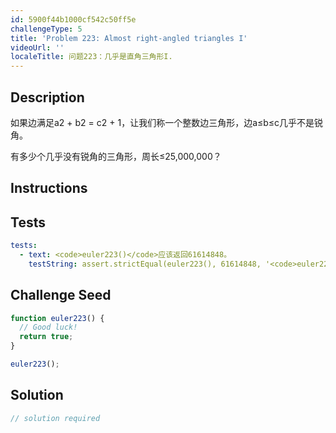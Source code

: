 ```yaml
---
id: 5900f44b1000cf542c50ff5e
challengeType: 5
title: 'Problem 223: Almost right-angled triangles I'
videoUrl: ''
localeTitle: 问题223：几乎是直角三角形I.
---
```


## Description
<section id="description">如果边满足a2 + b2 = c2 + 1，让我们称一个整数边三角形，边a≤b≤c几乎不是锐角。 <p>有多少个几乎没有锐角的三角形，周长≤25,000,000？ </p></section>

## Instructions
<section id="instructions">
</section>

## Tests
<section id='tests'>

```yml
tests:
  - text: <code>euler223()</code>应该返回61614848。
    testString: assert.strictEqual(euler223(), 61614848, '<code>euler223()</code> should return 61614848.');

```

</section>

## Challenge Seed
<section id='challengeSeed'>

<div id='js-seed'>

```js
function euler223() {
  // Good luck!
  return true;
}

euler223();

```

</div>



</section>

## Solution
<section id='solution'>

```js
// solution required
```
</section>
